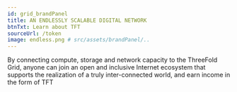 ```yaml
---
id: grid_brandPanel
title: AN ENDLESSLY SCALABLE DIGITAL NETWORK
btnTxt: Learn about TFT
sourceUrl: /token
image: endless.png # src/assets/brandPanel/..
---
```

By connecting compute, storage and network capacity to the ThreeFold Grid, anyone can join an open and inclusive Internet ecosystem that supports the realization of a truly inter-connected world, and earn income in the form of TFT

